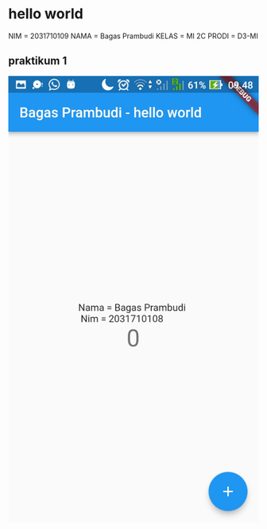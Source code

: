 # hello world

NIM = 2031710109
NAMA = Bagas Prambudi
KELAS = MI 2C
PRODI = D3-MI

## praktikum 1

![Contoh Screenshoot](img/SS1.jpeg)
